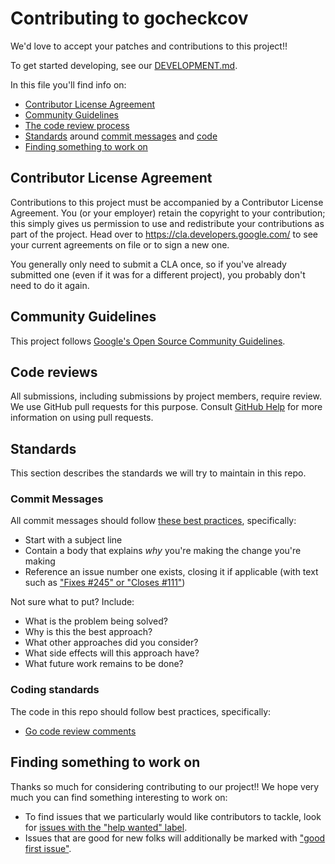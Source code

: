 # Contributing to gocheckcov

We'd love to accept your patches and contributions to this project!!

To get started developing, see our [DEVELOPMENT.md](./DEVELOPMENT.md).

In this file you'll find info on:

-   [Contributor License Agreement](#contributor-license-agreement)
-   [Community Guidelines](#community-guidelines)
-   [The code review process](#code-reviews)
-   [Standards](#standards) around [commit messages](#commit-messages) and
    [code](#coding-standards)
-   [Finding something to work on](#finding-something-to-work-on)

## Contributor License Agreement

Contributions to this project must be accompanied by a Contributor License
Agreement. You (or your employer) retain the copyright to your contribution;
this simply gives us permission to use and redistribute your contributions as
part of the project. Head over to <https://cla.developers.google.com/> to see
your current agreements on file or to sign a new one.

You generally only need to submit a CLA once, so if you've already submitted one
(even if it was for a different project), you probably don't need to do it
again.

## Community Guidelines

This project follows
[Google's Open Source Community Guidelines](https://opensource.google/conduct/).

## Code reviews

All submissions, including submissions by project members, require review. We
use GitHub pull requests for this purpose. Consult
[GitHub Help](https://help.github.com/articles/about-pull-requests/) for more
information on using pull requests.

## Standards

This section describes the standards we will try to maintain in this repo.

### Commit Messages

All commit messages should follow
[these best practices](https://chris.beams.io/posts/git-commit/), specifically:

-   Start with a subject line
-   Contain a body that explains _why_ you're making the change you're making
-   Reference an issue number one exists, closing it if applicable (with text
    such as
    ["Fixes #245" or "Closes #111"](https://help.github.com/articles/closing-issues-using-keywords/))

Not sure what to put? Include:

-   What is the problem being solved?
-   Why is this the best approach?
-   What other approaches did you consider?
-   What side effects will this approach have?
-   What future work remains to be done?

### Coding standards

The code in this repo should follow best practices, specifically:

-   [Go code review comments](https://github.com/golang/go/wiki/CodeReviewComments)

## Finding something to work on

Thanks so much for considering contributing to our project!! We hope very much
you can find something interesting to work on:

-   To find issues that we particularly would like contributors to tackle, look
    for
    [issues with the "help wanted" label](https://github.com/cvgw/gocheckcov/issues?q=is%3Aissue+is%3Aopen+label%3A%22help+wanted%22).
-   Issues that are good for new folks will additionally be marked with
    ["good first issue"](https://github.com/cvgw/gocheckcov/issues?q=is%3Aissue+is%3Aopen+label%3A%22good+first+issue%22).
